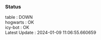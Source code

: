 ### Status


table : DOWN  
hogwarts : OK  
icy-bot : OK  
Latest Update : 2024-01-09 11:06:55.660659
